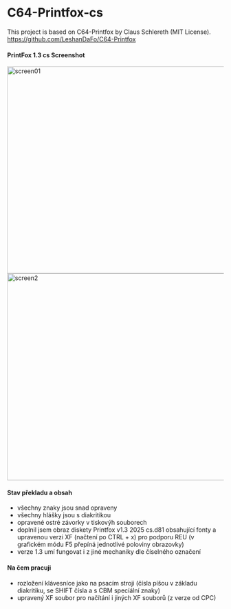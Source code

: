 # C64-Printfox-cs
This project is based on C64-Printfox by Claus Schlereth (MIT License).
<br />https://github.com/LeshanDaFo/C64-Printfox

#### PrintFox 1.3 cs Screenshot
<img width="640" height="480" alt="screen01" src="https://github.com/user-attachments/assets/8da4f173-f14b-4458-936c-93abaf0aa9bd" />

<img width="640" height="480" alt="screen2" src="https://github.com/user-attachments/assets/24ce9d67-a94d-4f9e-8b0e-07f3ce5c0d2a" />


#### Stav překladu a obsah
- všechny znaky jsou snad opraveny
- všechny hlášky jsou s diakritikou
- opravené ostré závorky v tiskovýh souborech 
- doplnil jsem obraz diskety Printfox v1.3 2025 cs.d81 obsahující fonty a upravenou verzi XF (načtení po CTRL + x) pro podporu REU (v grafickém módu F5 přepíná jednotlivé poloviny obrazovky)
- verze 1.3 umí fungovat i z jiné mechaniky dle číselného označení

#### Na čem pracuji
- rozložení klávesníce jako na psacím stroji (čísla píšou v základu diakritiku, se SHIFT čísla a s CBM specíální znaky)
- upravený XF soubor pro načítání i jiných XF souborů (z verze od CPC)
